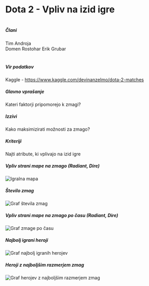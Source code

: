 #
# Dota 2 - Vpliv na izid igre
#
##### Člani
Tim Androja    
Domen Rostohar
Erik Grubar
#
##### Vir podatkov
Kaggle - https://www.kaggle.com/devinanzelmo/dota-2-matches

##### Glavno vprašanje
Kateri faktorji pripomorejo k zmagi?

##### Izzivi
Kako maksimizirati možnosti za zmago?

##### Kriteriji
Najti atribute, ki vplivajo na izid igre

##### Vpliv strani mape na zmago (Radiant, Dire)

![Igralna mapa](https://www.google.com/url?sa=i&source=images&cd=&cad=rja&uact=8&ved=2ahUKEwiv1oyXtLLhAhVBYlAKHfFVB_YQjRx6BAgBEAU&url=https%3A%2F%2Fwww.researchgate.net%2Ffigure%2FMap-of-Dota-2-from-Dota-2-wiki-7_fig1_262207918&psig=AOvVaw1-cKUmPPHvV9Wz2Dofkh1C&ust=1554328810800597)

##### Število zmag 

![Graf števila zmag](http://prntscr.com/n6n0en)

##### Vpliv strani mape na zmago po času (Radiant, Dire)
![Graf zmage po času](http://prntscr.com/n6n0q6)

##### Najbolj igrani heroji
![Graf najbolj igranih herojev](https://cdn.discordapp.com/attachments/517113224366260260/562760086649307136/unknown.png)

##### Heroji z najboljšim razmerjem zmag
![Graf herojev z najboljšim razmerjem zmag](https://media.discordapp.net/attachments/517113224366260260/562765278497210399/unknown.png)





